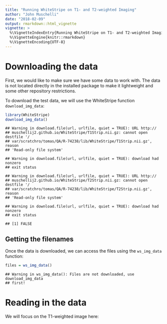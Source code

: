 ```yaml
---
title: "Running WhiteStripe on T1- and T2-weighted Imaging"
author: "John Muschelli"
date: "2018-02-09"
output: rmarkdown::html_vignette
vignette: >
  %\VignetteIndexEntry{Running WhiteStripe on T1- and T2-weighted Imaging}
  %\VignetteEngine{knitr::rmarkdown}
  %\VignetteEncoding{UTF-8}
---
```


# Downloading the data

First, we would like to make sure we have some data to work with.  The data is not located directly in the installed package to make it lightweight and some other repository restrictions. 

To download the test data, we will use the WhiteStripe function `download_img_data`:


```r
library(WhiteStripe)
download_img_data()
```

```
## Warning in download.file(url, urlfile, quiet = TRUE): URL http://
## muschellij2.github.io/WhiteStripe/T1Strip.nii.gz: cannot open destfile '/
## var/scratchro/tomas/QA/R-74238/lib/WhiteStripe/T1Strip.nii.gz', reason
## 'Read-only file system'
```

```
## Warning in download.file(url, urlfile, quiet = TRUE): download had nonzero
## exit status
```

```
## Warning in download.file(url, urlfile, quiet = TRUE): URL http://
## muschellij2.github.io/WhiteStripe/T2Strip.nii.gz: cannot open destfile '/
## var/scratchro/tomas/QA/R-74238/lib/WhiteStripe/T2Strip.nii.gz', reason
## 'Read-only file system'
```

```
## Warning in download.file(url, urlfile, quiet = TRUE): download had nonzero
## exit status
```

```
## [1] FALSE
```
## Getting the filenames

Once the data is downloaded, we can access the files using the `ws_img_data` function:


```r
files = ws_img_data()
```

```
## Warning in ws_img_data(): Files are not downloaded, use download_img_data
## first!
```

# Reading in the data

We will focus on the T1-weighted image here:
















